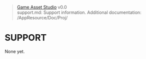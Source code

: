 > [Game Asset Studio](https://github-account/game-asset-studio) v0.0<br>
> support.md: Support information.
> Additional documentation: /AppResource/Doc/Proj/

# SUPPORT

None yet.